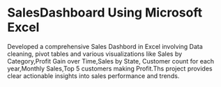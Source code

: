 # SalesDashboard Using Microsoft Excel
Developed a comprehensive Sales Dashbord in Excel involving Data cleaning, pivot tables and various visualizations like Sales by Category,Profit Gain over Time,Sales by State,
Customer count for each year,Monthly Sales,Top 5 customers making Profit.Ths project provides clear actionable insights into sales performance and trends.
